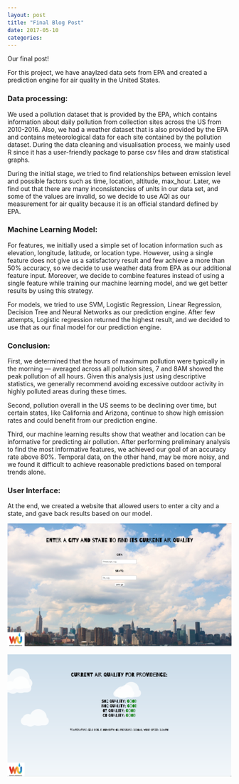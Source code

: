 ```yaml
---
layout: post
title: "Final Blog Post"
date: 2017-05-10
categories:
---
```


Our final post!

For this project, we have anaylzed data sets from EPA and created a prediction engine for air quality in the United States. 

### Data processing:
We used a pollution dataset that is provided by the EPA, which contains information about daily pollution from collection sites across the US from 2010-2016. Also, we had a weather dataset that is also provided by the EPA and contains meteorological data for each site contained by the pollution dataset. During the data cleaning and visualisation process, we mainly used R since it has a user-friendly package to parse csv files and draw statistical graphs. 

During the initial stage, we tried to find relationships between emission level and possible factors such as time, location, altitude, max_hour. Later, we find out that there are many inconsistencies of units in our data set, and some of the values are invalid, so we decide to use AQI as our measurement for air quality because it is an official standard defined by EPA. 

### Machine Learning Model:
For features, we initially used a simple set of location information such as elevation, longitude, latitude, or location type. However, using a single feature does not give us a satisfactory result and few achieve a more than 50% accuracy, so we decide to use weather data from EPA as our additional feature input. Moreover, we decide to combine features instead of using a single feature while training our machine learning model, and we get better results by using this strategy.

For models, we tried to use SVM, Logistic Regression, Linear Regression, Decision Tree and Neural Networks as our prediction engine. After few attempts, Logistic regression returned the highest result, and we decided to use that as our final model for our prediction engine.

### Conclusion:
First, we determined that the hours of maximum pollution were typically in the morning — averaged across all pollution sites, 7 and 8AM showed the peak pollution of all hours. Given this analysis just using descriptive statistics, we generally recommend avoiding excessive outdoor activity in highly polluted areas during these times.

Second, pollution overall in the US seems to be declining over time, but certain states, like California and Arizona, continue to show high emission rates and could benefit from our prediction engine.

Third, our machine learning results show that weather and location can be informative for predicting air pollution. After performing preliminary analysis to find the most informative features, we achieved our goal of an accuracy rate above 80%. Temporal data, on the other hand, may be more noisy, and we found it difficult to achieve reasonable predictions based on temporal trends alone.


### User Interface:
At the end, we created a website that allowed users to enter a city and a state, and gave back results based on our model. 

![demo](/images/demo1.png)

![demo](/images/demo2.png)
